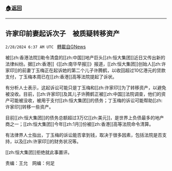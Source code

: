 ###  [:house:返回](README.md)
---


## 许家印前妻起诉次子　被质疑转移资产
`2/28/2024 6:37 AM UTC ` [轉載自GNews](https://gnews.org/articles/2350137)

被[[zh:香港法院]]勒令清盘的[[zh:中国]]地产巨头[[zh:恒大集团]]近日又传出新的法律纠纷。据[[zh:香港]]《[[zh:南华早报]]》报道，[[zh:恒大集团]]创始人[[zh:许家印]]的前妻丁玉梅正在起诉她的第二个儿子许腾鹤，以收回超过10亿港元的贷款支付，丁玉梅本周已在[[zh:香港]]高等法院提起了诉状。

有分析人士表示，这起诉讼可能只是丁玉梅和[[zh:许家印]]为了转移资产，以避免被没收。目前，[[zh:许家印]]及其儿子许腾鹤正被[[zh:中国]]法院调查，他们的资产可能被没收，被用于支付[[zh:恒大集团]]的债务；丁玉梅的诉讼可能帮助[[zh:许家印]]转移一些资产。

目前[[zh:恒大集团]]的债务总额超过3万亿[[zh:美元]]，是世界上负债最多的地产商之一；[[zh:恒大集团]]今年[[zh:1月]]份被[[zh:香港]]高等法院命令清算。

有法律界人士指出，丁玉梅的诉讼能否拿到钱，取决于很多因素，包括法院是否支持，以及[[zh:许家印]]的财务状况等。

[[zh:恒大集团]]拒绝就此事置评。

责编：王允　网编：何足
